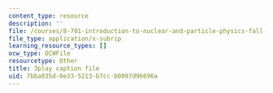 ```yaml
---
content_type: resource
description: ''
file: /courses/8-701-introduction-to-nuclear-and-particle-physics-fall-2020/7bba835d0e335213b7ccb0097d96696a_quSdhgX3NB8.vtt
file_type: application/x-subrip
learning_resource_types: []
ocw_type: OCWFile
resourcetype: Other
title: 3play caption file
uid: 7bba835d-0e33-5213-b7cc-b0097d96696a
---
```


